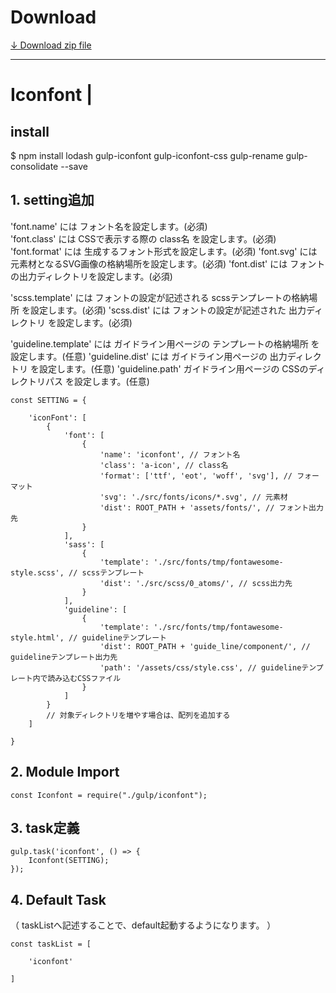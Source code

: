 # Download

[↓ Download zip file](https://github.com/frontend-isobar-jp/mgn-gulp-iconfont/blob/master/mgn-gulp-iconfont.zip?raw=true)

----


# Iconfont |

## install

$ npm install lodash gulp-iconfont gulp-iconfont-css gulp-rename gulp-consolidate --save

## 1. setting追加

'font.name' には フォント名を設定します。(必須)  
'font.class' には CSSで表示する際の class名 を設定します。(必須)
'font.format' には 生成するフォント形式を設定します。(必須)
'font.svg' には 元素材となるSVG画像の格納場所を設定します。(必須)
'font.dist' には フォントの出力ディレクトリを設定します。(必須)

'scss.template' には フォントの設定が記述される scssテンプレートの格納場所 を設定します。(必須)
'scss.dist' には フォントの設定が記述された 出力ディレクトリ を設定します。(必須)

'guideline.template' には ガイドライン用ページの テンプレートの格納場所 を設定します。(任意)
'guideline.dist' には ガイドライン用ページの 出力ディレクトリ を設定します。(任意)
'guideline.path' ガイドライン用ページの CSSのディレクトリパス を設定します。(任意)

```
const SETTING = {

    'iconFont': [
        {
            'font': [
                {
                    'name': 'iconfont', // フォント名
                    'class': 'a-icon', // class名
                    'format': ['ttf', 'eot', 'woff', 'svg'], // フォーマット
                    'svg': './src/fonts/icons/*.svg', // 元素材
                    'dist': ROOT_PATH + 'assets/fonts/', // フォント出力先
                }
            ],
            'sass': [
                {
                    'template': './src/fonts/tmp/fontawesome-style.scss', // scssテンプレート
                    'dist': './src/scss/0_atoms/', // scss出力先
                }
            ],
            'guideline': [
                {
                    'template': './src/fonts/tmp/fontawesome-style.html', // guidelineテンプレート
                    'dist': ROOT_PATH + 'guide_line/component/', // guidelineテンプレート出力先
                    'path': '/assets/css/style.css', // guidelineテンプレート内で読み込むCSSファイル
                }
            ]
        }
        // 対象ディレクトリを増やす場合は、配列を追加する
    ]

}
```

## 2. Module Import

```
const Iconfont = require("./gulp/iconfont");
```

## 3. task定義

```
gulp.task('iconfont', () => {
    Iconfont(SETTING);
});
```

## 4. Default Task
（ taskListへ記述することで、default起動するようになります。 ）

```
const taskList = [

    'iconfont'

]
```

